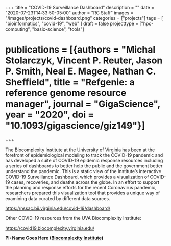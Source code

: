 +++
title = "COVID-19 Surveillance Dashboard"
description = ""
date = "2020-07-23T14:33:50-05:00"
author = "RC Staff"
images = "/images/projects/covid-dashboard.png"
categories = ["projects"]
tags = [
  "bioinformatics",
  "covid-19",
  "web"
]
draft = false
projecttype = ["hpc-computing", "basic-science", "tools"]
# publications = [{authors = "Michal Stolarczyk, Vincent P. Reuter, Jason P. Smith, Neal E. Magee, Nathan C. Sheffield", title = "Refgenie: a reference genome resource manager", journal = "GigaScience", year = "2020", doi = "10.1093/gigascience/giz149"}]
+++

The Biocomplexity Institute at the University of Virginia has been at the forefront of epidemiological modeling to track the COVID-19 pandemic and has developed a suite of COVID-19 epidemic response resources including a series of dashboards to better help the public and the government better understand the pandemic. This is a static view of the Institute’s interactive COVID-19 Surveillance Dashboard, which provides a visualization of COVID-19 cases, recoveries, and deaths across the globe. In an effort to support the planning and response efforts for the recent Coronavirus pandemic, researchers prepared this visualization tool that provides a unique way of examining data curated by different data sources.

<https://nssac.bii.virginia.edu/covid-19/dashboard/>

Other COVID-19 resources from the UVA Biocomplexity Institute:

<https://covid19.biocomplexity.virginia.edu/>

**PI: Name Goes Here ([Biocomplexity Institute](https://biocomplexity.virginia.edu/))**
